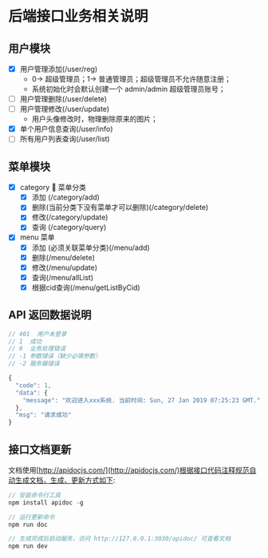 # 后端接口业务相关说明

## 用户模块

- [x] 用户管理添加(/user/reg)
  - 0-> 超级管理员；1-> 普通管理员；超级管理员不允许随意注册；
  - 系统初始化时会默认创建一个 admin/admin 超级管理员账号；
- [ ] 用户管理删除(/user/delete)
- [ ] 用户管理修改(/user/update)
  - 用户头像修改时，物理删除原来的图片；
- [x] 单个用户信息查询(/user/info)
- [ ] 所有用户列表查询(/user/list)

## 菜单模块

- [x] category  菜单分类
  - [x] 添加 (/category/add)
  - [x] 删除(当前分类下没有菜单才可以删除)(/category/delete)
  - [x] 修改(/category/update)
  - [x] 查询 (/category/query)
- [x] menu 菜单
  - [x] 添加 (必须关联菜单分类)(/menu/add)
  - [x] 删除(/menu/delete)
  - [x] 修改(/menu/update)
  - [x] 查询(/menu/allList)
  - [x] 根据cid查询(/menu/getListByCid)

## API 返回数据说明

```javascript
// 401  用户未登录
// 1  成功
// 0  业务处理错误
// -1 参数错误（缺少必填参数）
// -2 服务器错误

{
  "code": 1,
  "data": {
    "message": "欢迎进入xxx系统. 当前时间: Sun, 27 Jan 2019 07:25:23 GMT."
  },
  "msg": "请求成功"
}
```

## 接口文档更新

文档使用[http://apidocjs.com/](http://apidocjs.com/)根据接口代码注释规范自动生成文档，生成、更新方式如下:

```js
// 安装命令行工具
npm install apidoc -g

// 运行更新命令
npm run doc

// 生成完成后启动服务，访问 http://127.0.0.1:3030/apidoc/ 可查看文档
npm run dev
```
